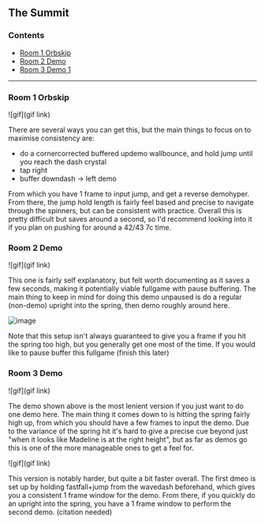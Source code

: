 ## The Summit

### Contents
- [Room 1 Orbskip](#Room-1-Orbskip)
- [Room 2 Demo](#Room-2-Demo)
- [Room 3 Demo 1](#Room-3-Demo-1)

- - - -

### Room 1 Orbskip

![gif](gif link)

There are several ways you can get this, but the main things to focus on to maximise consistency are:

- do a cornercorrected buffered updemo wallbounce, and hold jump until you reach the dash crystal
- tap right
- buffer downdash -> left demo

From which you have 1 frame to input jump, and get a reverse demohyper. From there, the jump hold length is fairly feel based and precise to navigate through the spinners, but can be consistent with practice. Overall this is pretty difficult but saves around a second, so I'd recommend looking into it if you plan on pushing for around a 42/43 7c time.

### Room 2 Demo

![gif](gif link)

This one is fairly self explanatory, but felt worth documenting as it saves a few seconds, making it potentially viable fullgame with pause buffering. The main thing to keep in mind for doing this demo unpaused is do a regular (non-demo) upright into the spring, then demo roughly around here.

![image](https://cdn.discordapp.com/attachments/785077819771453461/1015983873315840090/7cr2demo.png)

Note that this setup isn't always guaranteed to give you a frame if you hit the spring too high, but you generally get one most of the time. If you would like to pause buffer this fullgame (finish this later)

### Room 3 Demo

![gif](gif link)

The demo shown above is the most lenient version if you just want to do one demo here. The main thing it comes down to is hitting the spring fairly high up, from which you should have a few frames to input the demo. Due to the variance of the spring hit it's hard to give a precise cue beyond just "when it looks like Madeline is at the right height", but as far as demos go this is one of the more manageable ones to get a feel for.

![gif](gif link)

This version is notably harder, but quite a bit faster overall. The first dmeo is set up by holding fastfall+jump from the wavedash beforehand, which gives you a consistent 1 frame window for the demo. From there, if you quickly do an upright into the spring, you have a 1 frame window to perform the second demo. (citation needed)


